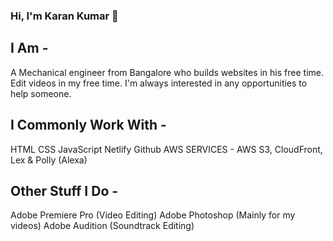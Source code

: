 ### Hi, I'm Karan Kumar 👋

<!--
**Kashin98/Kashin98** is a ✨ _special_ ✨ repository because its `README.md` (this file) appears on your GitHub profile.-->

## I Am -
A Mechanical engineer from Bangalore who builds websites in his free time. Edit videos in my free time.
I'm always interested in any opportunities to help someone.

## I Commonly Work With -
HTML
CSS
JavaScript
Netlify
Github
AWS SERVICES - AWS S3, CloudFront, Lex & Polly (Alexa)

## Other Stuff I Do -
Adobe Premiere Pro (Video Editing)
Adobe Photoshop (Mainly for my videos)
Adobe Audition (Soundtrack Editing)
